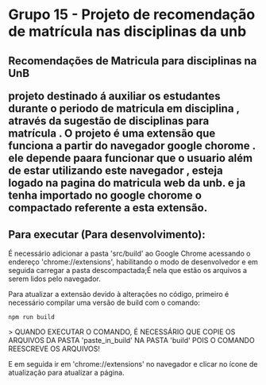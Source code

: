 # Grupo 15 - Projeto de recomendação de matrícula nas disciplinas da unb
<h2> Recomendações de Matricula para disciplinas na UnB
<p> projeto destinado á auxiliar os estudantes durante o periodo de matricula em disciplina , através da sugestão de disciplinas para matrícula . O projeto é uma extensão que  funciona a partir do navegador google chorome . ele depende paara funcionar que o usuario além de estar utilizando este navegador , esteja logado na pagina do matricula web da unb. e ja tenha importado no google chorome o compactado referente a esta extensão.   
<h2> Para executar (Para desenvolvimento): </h2>
<p>É necessário adicionar a pasta 'src/build' ao Google Chrome acessando o endereço 'chrome://extensions', habilitando o modo de desenvolvedor e em seguida carregar a pasta descompactada;É nela que estão os arquivos a serem lidos pelo navegador.

Para atualizar a extensão devido à alterações no código, primeiro é necessário compilar uma versão de build com o comando:</p>

```
npm run build
```
<p>
    > QUANDO EXECUTAR O COMANDO, É NECESSÁRIO QUE COPIE OS ARQUIVOS DA PASTA 'paste_in_build' NA PASTA 'build' POIS O COMANDO REESCREVE OS ARQUIVOS!
</p>
<p>E em seguida ir em 'chrome://extensions' no navegador e clicar no ícone de atualização para atualizar a página.</p>
